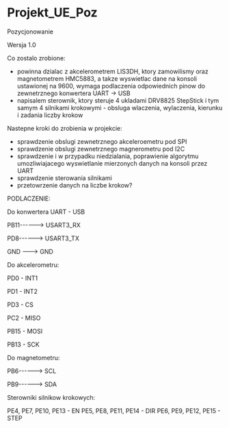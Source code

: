 # Projekt_UE_Poz
Pozycjonowanie


Wersja 1.0

Co zostalo zrobione:
 - powinna dzialac z akcelerometrem LIS3DH, ktory zamowilismy oraz magnetometrem HMC5883, a takze wyswietlac dane na konsoli ustawionej na 9600, wymaga podlaczenia odpowiednich pinow do zewnetrznego konwertera UART -> USB
 - napisalem sterownik, ktory steruje 4 ukladami DRV8825 StepStick i tym samym 4 silnikami krokowymi - obsluga wlaczenia, wylaczenia, kierunku i zadania liczby krokow

Nastepne kroki do zrobienia w projekcie:
- sprawdzenie obslugi zewnetrznego akceleroemetru pod SPI
- sprawdzenie obslugi zewnetrznego magnerometru pod I2C
- sprawdzenie i w przypadku niedzialania, poprawienie algorytmu umozliwiajacego wyswietlanie mierzonych danych na konsoli przez UART
- sprawdzenie sterowania silnikami
- przetowrzenie danych na liczbe krokow?


PODLACZENIE:

Do konwertera UART - USB

 PB11------> USART3_RX

 PD8------> USART3_TX 
 
 GND ---> GND
 
 Do akcelerometru:
 
 PD0 - INT1
 
 PD1 - INT2
 
 PD3 - CS
 
 PC2 - MISO
 
 PB15 - MOSI
 
 PB13 - SCK
 
 Do magnetometru:
 
 PB6------> SCL
 
 PB9------> SDA 

Sterowniki silnikow krokowych:

PE4, PE7, PE10, PE13 - EN
PE5, PE8, PE11, PE14 - DIR
PE6, PE9, PE12, PE15 - STEP

